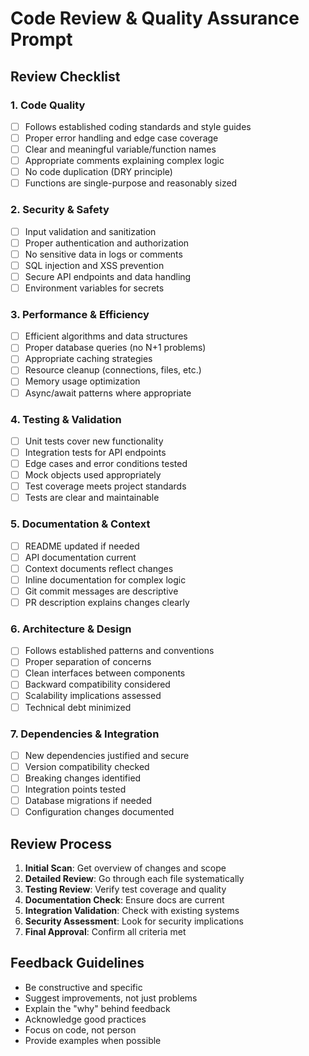 # Code Review & Quality Assurance Prompt

<!-- Created by: claude-3-5-sonnet-20241022 -->
<!-- Last edited: 2025-08-02 18:30:33 UTC by claude-3-5-sonnet-20241022 -->

## Review Checklist

### 1. Code Quality

- [ ] Follows established coding standards and style guides
- [ ] Proper error handling and edge case coverage
- [ ] Clear and meaningful variable/function names
- [ ] Appropriate comments explaining complex logic
- [ ] No code duplication (DRY principle)
- [ ] Functions are single-purpose and reasonably sized

### 2. Security & Safety

- [ ] Input validation and sanitization
- [ ] Proper authentication and authorization
- [ ] No sensitive data in logs or comments
- [ ] SQL injection and XSS prevention
- [ ] Secure API endpoints and data handling
- [ ] Environment variables for secrets

### 3. Performance & Efficiency

- [ ] Efficient algorithms and data structures
- [ ] Proper database queries (no N+1 problems)
- [ ] Appropriate caching strategies
- [ ] Resource cleanup (connections, files, etc.)
- [ ] Memory usage optimization
- [ ] Async/await patterns where appropriate

### 4. Testing & Validation

- [ ] Unit tests cover new functionality
- [ ] Integration tests for API endpoints
- [ ] Edge cases and error conditions tested
- [ ] Mock objects used appropriately
- [ ] Test coverage meets project standards
- [ ] Tests are clear and maintainable

### 5. Documentation & Context

- [ ] README updated if needed
- [ ] API documentation current
- [ ] Context documents reflect changes
- [ ] Inline documentation for complex logic
- [ ] Git commit messages are descriptive
- [ ] PR description explains changes clearly

### 6. Architecture & Design

- [ ] Follows established patterns and conventions
- [ ] Proper separation of concerns
- [ ] Clean interfaces between components
- [ ] Backward compatibility considered
- [ ] Scalability implications assessed
- [ ] Technical debt minimized

### 7. Dependencies & Integration

- [ ] New dependencies justified and secure
- [ ] Version compatibility checked
- [ ] Breaking changes identified
- [ ] Integration points tested
- [ ] Database migrations if needed
- [ ] Configuration changes documented

## Review Process

1. **Initial Scan**: Get overview of changes and scope
2. **Detailed Review**: Go through each file systematically
3. **Testing Review**: Verify test coverage and quality
4. **Documentation Check**: Ensure docs are current
5. **Integration Validation**: Check with existing systems
6. **Security Assessment**: Look for security implications
7. **Final Approval**: Confirm all criteria met

## Feedback Guidelines

- Be constructive and specific
- Suggest improvements, not just problems
- Explain the "why" behind feedback
- Acknowledge good practices
- Focus on code, not person
- Provide examples when possible
